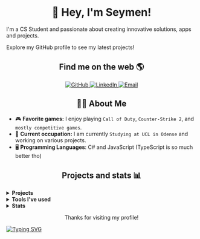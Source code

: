 <!-- Introduction -->
<h1 align="center" >👋 Hey, I'm Seymen!</h1>
<p>I'm a CS Student and passionate about creating innovative solutions, apps and projects.</p>
<p>Explore my GitHub profile to see my latest projects!</p>

<!-- Social media badges -->
<h2 align="center">Find me on the web 🌎</h2>

<p align="center">
  <a href="https://github.com/SeymenNW" target="_blank">
    <img src="https://img.shields.io/badge/-GitHub-181717?style=for-the-badge&logo=github" alt="GitHub" />
  </a>

  <a href="https://www.linkedin.com/in/seymen-kiran-9ba138250/" target="_blank">
    <img src="https://img.shields.io/badge/-LinkedIn-0077B5?style=for-the-badge&logo=linkedin&logoColor=white" alt="LinkedIn" />
  </a>
  <a href="mailto:seymen@live.dk" target="_blank">
    <img src="https://img.shields.io/badge/-Email-D14836?style=for-the-badge&logo=gmail&logoColor=white" alt="Email" />
  </a>

 

</p>

<!-- Facts -->
<h2 align="center">👨‍💻 About Me</h2>

- 🎮 **Favorite games:** I enjoy playing `Call of Duty`, `Counter-Strike 2`, and `mostly competitive games`.
- 💼 **Current occupation:** I am currently `Studying at UCL in Odense` and working on various projects.
- 🖥️ **Programming Languages**: C# and JavaScript (TypeScript is so much better tho)

<!-- Projects -->
<h2 align="center">Projects and stats 📊</h2>

<details>
  <summary><strong>Projects</strong></summary>
  <ul>
     <li>Pricely API. API that webscrapes MULTIPLE sites and returns the best price for the searched product.</li>
  </ul>
</details>
<details>
  <summary><strong>Tools I've used</strong></summary>
  <ul>
<li>Backend Development with Express JS Framework (+ With TypeScript & both Bun and Node.js) and ASP.NET Web API</li>

<li>Partial Database Development with Drizzle ORM for retrieving data from databases to Node.js  applications with both MySQL and PostgreSQL</li>

<li>Webscraping and Web Testing with Playwright and Puppeteer  (With both .NET C# and Node.js TypeScript)</li>

<li>Avalonia & WPF for .NET C# Desktop Development</li>

<li>Frontend Development with Blazor, ASP.NET MVC and React</li>

  </ul>
</details>
<details>
  <summary><strong>Stats</strong></summary>
  <ul>
<p align="center">
  <img src="https://github-readme-stats.vercel.app/api?username=SeymenNW&show_icons=true&theme=dark" alt="GitHub stats" />
  <img src="https://github-readme-stats.vercel.app/api/top-langs/?username=SeymenNW&layout=compact&theme=dark" alt="Top languages" />
</p>
  </ul>
</details>


<!-- Footer -->
  <p align="center">Thanks for visiting my profile!

    
 [![Typing SVG](https://readme-typing-svg.demolab.com?font=Poppins&weight=600&size=16&duration=1300&pause=250&color=F7F7F7&background=FF0000&center=true&vCenter=true&random=false&width=200&height=33&lines=C%23;TypeScript;JavaScript;MySQL;MS+SQL;PostgreSQL;MongoDB;CSS+(Tailwind);HTML;XAML)](https://git.io/typing-svg)
</p>
